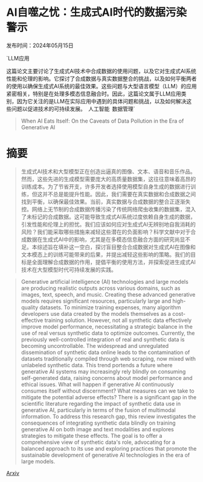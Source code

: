 # AI自噬之忧：生成式AI时代的数据污染警示

发布时间：2024年05月15日

`LLM应用

这篇论文主要讨论了生成式AI技术中合成数据的使用问题，以及它对生成式AI系统性能和伦理的影响。它探讨了合成数据与真实数据整合的挑战，以及如何平衡两者的使用以确保生成式AI系统的最佳效果。这些问题与大型语言模型（LLM）的应用紧密相关，特别是在处理多模态信息融合时。因此，这篇论文属于LLM应用类别，因为它关注的是LLM在实际应用中遇到的具体问题和挑战，以及如何解决这些问题以促进技术的可持续发展。` `人工智能` `数据管理`

> When AI Eats Itself: On the Caveats of Data Pollution in the Era of Generative AI

# 摘要

> 生成式AI技术和大型模型正在创造出逼真的图像、文本、语音和音乐作品。然而，这些先进的生成模型需要庞大的高质量数据集，这往往意味着高昂的训练成本。为了节省开支，许多开发者选择使用模型自身生成的数据进行训练，但这并不总是能提升性能。因此，我们需要在真实数据和合成数据之间找到平衡，以确保最佳效果。当前，真实数据与合成数据的整合正逐渐失控。网络上无节制的合成数据传播污染了传统网络爬虫收集的数据集，混入了未标记的合成数据。这可能导致生成式AI系统过度依赖自身生成的数据，引发性能和伦理上的担忧。我们应该如何应对生成式AI无辨别地自我消耗的风险？我们能采取哪些措施来减轻这些潜在的负面影响？科学文献中对于合成数据在生成式AI中的影响，尤其是在多模态信息融合方面的研究尚显不足。本综述旨在填补这一空白，探讨盲目整合合成数据对生成式AI在图像和文本模态上的训练可能带来的后果，并提出减轻这些影响的策略。我们的目标是全面理解合成数据的作用，提倡平衡的使用方法，并探索促进生成式AI技术在大型模型时代可持续发展的实践。

> Generative artificial intelligence (AI) technologies and large models are producing realistic outputs across various domains, such as images, text, speech, and music. Creating these advanced generative models requires significant resources, particularly large and high-quality datasets. To minimize training expenses, many algorithm developers use data created by the models themselves as a cost-effective training solution. However, not all synthetic data effectively improve model performance, necessitating a strategic balance in the use of real versus synthetic data to optimize outcomes.
  Currently, the previously well-controlled integration of real and synthetic data is becoming uncontrollable. The widespread and unregulated dissemination of synthetic data online leads to the contamination of datasets traditionally compiled through web scraping, now mixed with unlabeled synthetic data. This trend portends a future where generative AI systems may increasingly rely blindly on consuming self-generated data, raising concerns about model performance and ethical issues. What will happen if generative AI continuously consumes itself without discernment? What measures can we take to mitigate the potential adverse effects?
  There is a significant gap in the scientific literature regarding the impact of synthetic data use in generative AI, particularly in terms of the fusion of multimodal information. To address this research gap, this review investigates the consequences of integrating synthetic data blindly on training generative AI on both image and text modalities and explores strategies to mitigate these effects. The goal is to offer a comprehensive view of synthetic data's role, advocating for a balanced approach to its use and exploring practices that promote the sustainable development of generative AI technologies in the era of large models.

[Arxiv](https://arxiv.org/abs/2405.09597)